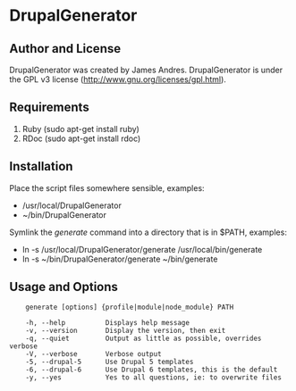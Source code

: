DrupalGenerator
===============

Author and License
------------------

DrupalGenerator was created by James Andres.  DrupalGenerator is under the
GPL v3 license (http://www.gnu.org/licenses/gpl.html).


Requirements
------------

1. Ruby (sudo apt-get install ruby)
2. RDoc (sudo apt-get install rdoc)


Installation
------------

Place the script files somewhere sensible, examples:
 * /usr/local/DrupalGenerator
 * ~/bin/DrupalGenerator

Symlink the _generate_ command into a directory that is in $PATH, examples:
 * ln -s /usr/local/DrupalGenerator/generate /usr/local/bin/generate
 * ln -s ~/bin/DrupalGenerator/generate      ~/bin/generate


Usage and Options
-----------------

        generate [options] {profile|module|node_module} PATH

        -h, --help          Displays help message
        -v, --version       Display the version, then exit
        -q, --quiet         Output as little as possible, overrides verbose
        -V, --verbose       Verbose output
        -5, --drupal-5      Use Drupal 5 templates
        -6, --drupal-6      Use Drupal 6 templates, this is the default
        -y, --yes           Yes to all questions, ie: to overwrite files

